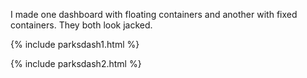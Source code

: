 
I made one dashboard with floating containers and another with fixed containers. They both look jacked. 


{% include parksdash1.html %}


{% include parksdash2.html %}

